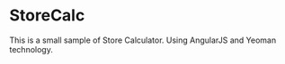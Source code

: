StoreCalc
=========
This is a small sample of Store Calculator. Using AngularJS and Yeoman technology.
